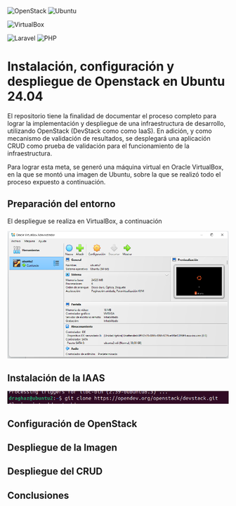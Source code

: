 ![OpenStack](https://img.shields.io/badge/Openstack-%23f01742.svg?style=for-the-badge&logo=openstack&logoColor=white)
![Ubuntu](https://img.shields.io/badge/Ubuntu-E95420?style=for-the-badge&logo=ubuntu&logoColor=white)

![VirtualBox](https://img.shields.io/static/v1?style=for-the-badge&message=VirtualBox&color=183A61&logo=VirtualBox&logoColor=FFFFFF&label=)

![Laravel](https://img.shields.io/badge/laravel-%23FF2D20.svg?style=for-the-badge&logo=laravel&logoColor=white)
![PHP](https://img.shields.io/badge/php-%23777BB4.svg?style=for-the-badge&logo=php&logoColor=white)


# Instalación, configuración y despliegue de Openstack en Ubuntu 24.04

El repositorio tiene la finalidad de documentar el proceso completo para lograr la implementación y despliegue de una infraestructura de desarrollo, utilizando OpenStack (DevStack como como IaaS). En adición, y como mecanismo de validación de resultados, se desplegará una aplicación CRUD como prueba de validación para el funcionamiento de la infraestructura.

Para lograr esta meta, se generó una máquina virtual en Oracle VirtualBox, en la que se montó una imagen de Ubuntu, sobre la que se realizó todo el proceso expuesto a continuación.
## Preparación del entorno

El despliegue se realiza en VirtualBox, a continuación

![alt text](/pictures/1.png)

## Instalación de la IAAS
![alt text](/pictures/2.png)
## Configuración de OpenStack

## Despliegue de la Imagen

## Despliegue del CRUD

## Conclusiones 